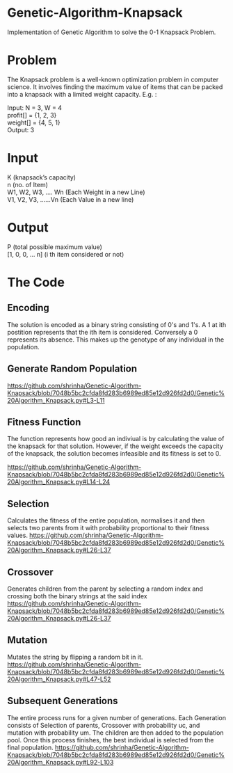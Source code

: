 # Genetic-Algorithm-Knapsack
Implementation of Genetic Algorithm to solve the 0-1 Knapsack Problem.

# Problem
The Knapsack problem is a well-known optimization problem in computer science. It involves finding the maximum value of items that can be packed into a knapsack with a limited weight capacity.
E.g. :    
  
Input: N = 3, W = 4   
profit[] = {1, 2, 3}   
weight[] = {4, 5, 1}  
Output: 3   

# Input  

K (knapsack’s capacity)   
n (no. of Item)   
W1, W2, W3, .... Wn (Each Weight in a new Line)  
V1, V2, V3, …...Vn (Each Value in a new line)   

# Output  

P (total possible maximum value)   
[1, 0, 0, … n] (i th item considered or not)

# The Code
## Encoding
The solution is encoded as a binary string consisting of 0's and 1's. A 1 at ith postition represents that the ith item is considered. Conversely a 0 represents its absence.
This makes up the genotype of any individual in the population.

## Generate Random Population
https://github.com/shrinha/Genetic-Algorithm-Knapsack/blob/7048b5bc2cfda8fd283b6989ed85e12d926fd2d0/Genetic%20Algorithm_Knapsack.py#L3-L11

## Fitness Function
The function represents how good an indiviual is by calculating the value of the knapsack for that solution. However, if the weight exceeds the capacity of the knapsack, the solution becomes infeasible and its fitness is set to 0. 

https://github.com/shrinha/Genetic-Algorithm-Knapsack/blob/7048b5bc2cfda8fd283b6989ed85e12d926fd2d0/Genetic%20Algorithm_Knapsack.py#L14-L24

## Selection
Calculates the fitness of the entire population, normalises it and then selects two parents from it with  probability proportional to their fitness values. 
https://github.com/shrinha/Genetic-Algorithm-Knapsack/blob/7048b5bc2cfda8fd283b6989ed85e12d926fd2d0/Genetic%20Algorithm_Knapsack.py#L26-L37

## Crossover 
Generates children from the parent by selecting a random index and crossing both the binary strings at the said index
https://github.com/shrinha/Genetic-Algorithm-Knapsack/blob/7048b5bc2cfda8fd283b6989ed85e12d926fd2d0/Genetic%20Algorithm_Knapsack.py#L26-L37

## Mutation
Mutates the string by flipping a random bit in it.
https://github.com/shrinha/Genetic-Algorithm-Knapsack/blob/7048b5bc2cfda8fd283b6989ed85e12d926fd2d0/Genetic%20Algorithm_Knapsack.py#L47-L52

## Subsequent Generations
The entire process runs for a given number of generations. Each Generation consists of Selection of parents, Crossover with probability uc, and mutation with probability um.
The children are then added to the population pool. Once this process finishes, the best individual is selected from the final population.
https://github.com/shrinha/Genetic-Algorithm-Knapsack/blob/7048b5bc2cfda8fd283b6989ed85e12d926fd2d0/Genetic%20Algorithm_Knapsack.py#L92-L103 

